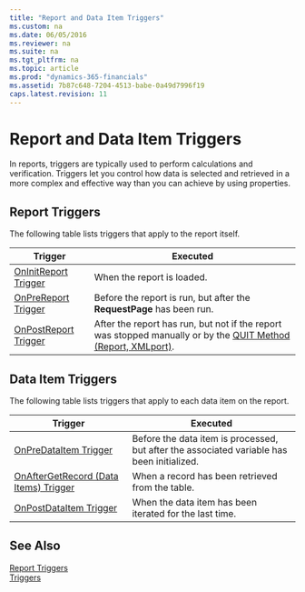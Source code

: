 ```yaml
---
title: "Report and Data Item Triggers"
ms.custom: na
ms.date: 06/05/2016
ms.reviewer: na
ms.suite: na
ms.tgt_pltfrm: na
ms.topic: article
ms.prod: "dynamics-365-financials"
ms.assetid: 7b87c648-7204-4513-babe-0a49d7996f19
caps.latest.revision: 11
---
```

# Report and Data Item Triggers
In reports, triggers are typically used to perform calculations and verification. Triggers let you control how data is selected and retrieved in a more complex and effective way than you can achieve by using properties.  
  
## Report Triggers  
 The following table lists triggers that apply to the report itself.  
  
|Trigger|Executed|  
|-------------|--------------|  
|[OnInitReport Trigger](devenv-OnInitReport-Trigger.md)|When the report is loaded.|  
|[OnPreReport Trigger](devenv-OnPreReport-Trigger.md)|Before the report is run, but after the **RequestPage** has been run.|  
|[OnPostReport Trigger](devenv-OnPostReport-Trigger.md)|After the report has run, but not if the report was stopped manually or by the [QUIT Method \(Report, XMLport\)](QUIT-Method-Report-XMLport.md).|  
  
## Data Item Triggers  
 The following table lists triggers that apply to each data item on the report.  
  
|Trigger|Executed|  
|-------------|--------------|  
|[OnPreDataItem Trigger](devenv-OnPreDataItem-Trigger.md)|Before the data item is processed, but after the associated variable has been initialized.|  
|[OnAfterGetRecord \(Data Items\) Trigger](devenv-OnAfterGetRecord-Data-Items-Trigger.md)|When a record has been retrieved from the table.|  
|[OnPostDataItem Trigger](devenv-OnPostDataItem-Trigger.md)|When the data item has been iterated for the last time.|  
  
## See Also  
 [Report Triggers](Report-Triggers.md)   
 [Triggers](Triggers.md)